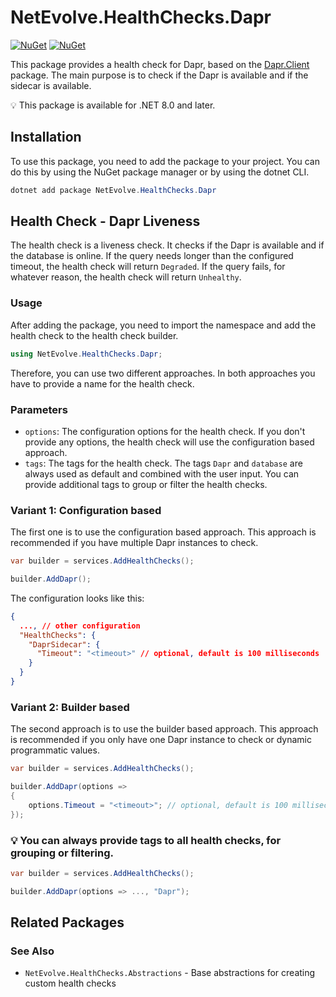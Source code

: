 # NetEvolve.HealthChecks.Dapr

[![NuGet](https://img.shields.io/nuget/v/NetEvolve.HealthChecks.Dapr?logo=nuget)](https://www.nuget.org/packages/NetEvolve.HealthChecks.Dapr/)
[![NuGet](https://img.shields.io/nuget/dt/NetEvolve.HealthChecks.Dapr?logo=nuget)](https://www.nuget.org/packages/NetEvolve.HealthChecks.Dapr/)

This package provides a health check for Dapr, based on the [Dapr.Client](https://www.nuget.org/packages/Dapr.Client/) package. The main purpose is to check if the Dapr is available and if the sidecar is available.

:bulb: This package is available for .NET 8.0 and later.

## Installation
To use this package, you need to add the package to your project. You can do this by using the NuGet package manager or by using the dotnet CLI.
```powershell
dotnet add package NetEvolve.HealthChecks.Dapr
```

## Health Check - Dapr Liveness
The health check is a liveness check. It checks if the Dapr is available and if the database is online.
If the query needs longer than the configured timeout, the health check will return `Degraded`.
If the query fails, for whatever reason, the health check will return `Unhealthy`.

### Usage
After adding the package, you need to import the namespace and add the health check to the health check builder.
```csharp
using NetEvolve.HealthChecks.Dapr;
```
Therefore, you can use two different approaches. In both approaches you have to provide a name for the health check.

### Parameters
- `options`: The configuration options for the health check. If you don't provide any options, the health check will use the configuration based approach.
- `tags`: The tags for the health check. The tags `Dapr` and `database` are always used as default and combined with the user input. You can provide additional tags to group or filter the health checks.

### Variant 1: Configuration based
The first one is to use the configuration based approach. This approach is recommended if you have multiple Dapr instances to check.
```csharp
var builder = services.AddHealthChecks();

builder.AddDapr();
```

The configuration looks like this:
```json
{
  ..., // other configuration
  "HealthChecks": {
    "DaprSidecar": {
      "Timeout": "<timeout>" // optional, default is 100 milliseconds
    }
  }
}
```

### Variant 2: Builder based
The second approach is to use the builder based approach. This approach is recommended if you only have one Dapr instance to check or dynamic programmatic values.
```csharp
var builder = services.AddHealthChecks();

builder.AddDapr(options =>
{
    options.Timeout = "<timeout>"; // optional, default is 100 milliseconds
});
```

### :bulb: You can always provide tags to all health checks, for grouping or filtering.

```csharp
var builder = services.AddHealthChecks();

builder.AddDapr(options => ..., "Dapr");
```

## Related Packages

### See Also
- <a>`NetEvolve.HealthChecks.Abstractions`</a> - Base abstractions for creating custom health checks